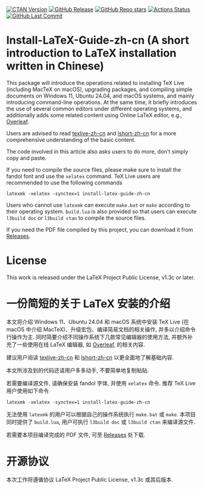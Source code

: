 [![CTAN Version](https://img.shields.io/ctan/v/install-latex-guide-zh-cn)](https://ctan.org/pkg/install-latex-guide-zh-cn)
[![GitHub Release](https://img.shields.io/github/v/release/OsbertWang/install-latex-guide-zh-cn)](https://github.com/OsbertWang/install-latex-guide-zh-cn/releases/latest)
[![GitHub Repo stars](https://img.shields.io/github/stars/OsbertWang/install-latex-guide-zh-cn)](https://github.com/OsbertWang/install-latex-guide-zh-cn)
[![Actions Status](https://github.com/OsbertWang/install-latex-guide-zh-cn/workflows/Automated%20testing/badge.svg)](https://github.com/OsbertWang/install-latex-guide-zh-cn/actions)
[![GitHub Last Commit](https://img.shields.io/github/last-commit/OsbertWang/install-latex-guide-zh-cn)](https://github.com/OsbertWang/install-latex-guide-zh-cn/commits)
# Install-LaTeX-Guide-zh-cn (A short introduction to LaTeX installation written in Chinese)

This package will introduce the operations related to installing TeX Live (including MacTeX on macOS), upgrading packages, and compiling simple documents on Windows 11, Ubuntu 24.04, and macOS systems, and mainly introducing command-line operations.
At the same time, it briefly introduces the use of several common editors under different operating systems, and additionally adds some related content using Online LaTeX editor, e.g., [Overleaf](https://www.overleaf.com).

Users are advised to read [texlive-zh-cn](https://www.tug.org/texlive/doc/texlive-zh-cn/texlive-zh-cn.pdf) and [lshort-zh-cn](http://mirrors.ctan.org/info/lshort/chinese/lshort-zh-cn.pdf) for a more comprehensive understanding of the basic content.

The code involved in this article also asks users to do more, don't simply copy and paste.

If you need to compile the source files, please make sure to install the fandol font and use the `xelatex` command.
TeX Live users are recommended to use the following commands
```
latexmk -xelatex -synctex=1 install-latex-guide-zh-cn
```
Users who cannot use `latexmk` can execute `make.bat` or `make` according to their operating system. `build.lua` is also provided so that users can execute `l3build doc` or `l3build ctan` to compile the source files.

If you need the PDF file compiled by this project, you can download it from [Releases](https://github.com/OsbertWang/install-latex-zh-cn/releases/latest).

# License

This work is released under the LaTeX Project Public License, v1.3c or later.

# 一份简短的关于 LaTeX 安装的介绍

本文将介绍 Windows 11、Ubuntu 24.04 和 macOS 系统中安装 TeX Live (在 macOS 中介绍 MacTeX)、升级宏包、编译简易文档的相关操作, 并多以介绍命令行操作为主.
同时简要介绍不同操作系统下几款常见编辑器的使用方法, 并额外补充了一些使用在线 LaTeX 编辑器, 如 [Overleaf](https://www.overleaf.com), 的相关内容.

建议用户阅读 [texlive-zh-cn](https://www.tug.org/texlive/doc/texlive-zh-cn/texlive-zh-cn.pdf) 和 [lshort-zh-cn](http://mirrors.ctan.org/info/lshort/chinese/lshort-zh-cn.pdf) 以更全面地了解基础内容.

本文所涉及到的代码还请用户多多动手, 不要简单地复制粘贴.

若需要编译源文件, 请确保安装 fandol 字体, 并使用 `xelatex` 命令.
推荐 TeX Live 用户使用如下命令
```
latexmk -xelatex -synctex=1 install-latex-guide-zh-cn
```
无法使用 `latexmk` 的用户可以根据自己的操作系统执行 `make.bat` 或 `make`. 本项目同时提供了 `build.lua`, 用户可执行 `l3build doc` 或 `l3build ctan` 来编译源文件.

若需要本项目编译完成的 PDF 文件, 可至 [Releases](https://github.com/OsbertWang/install-latex-zh-cn/releases/latest) 处下载.

# 开源协议

本次工作将遵循协议 LaTeX Project Public License, v1.3c 或其后版本.
